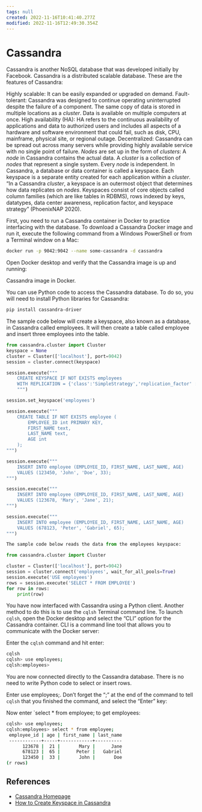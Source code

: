 ```yaml
---
tags: null
created: 2022-11-16T10:41:40.277Z
modified: 2022-11-16T12:49:30.354Z
---
```

# Cassandra

Cassandra is another NoSQL database that was developed initially by Facebook. Cassandra is a distributed scalable database. These are the features of Cassandra:

Highly scalable: It can be easily expanded or upgraded on demand.
Fault-tolerant: Cassandra was designed to continue operating uninterrupted despite the failure of a component. The same copy of data is stored in multiple locations as a *cluster*. Data is available on multiple computers at once.
High availability (HA): HA refers to the continuous availability of applications and data to authorized users and includes all aspects of a hardware and software environment that could fail, such as disk, CPU, mainframe, physical site, or regional outage.
Decentralized: Cassandra can be spread out across many servers while providing highly available service with no single point of failure.
*Nodes* are set up in the form of *clusters*: A *node* in Cassandra contains the actual data. A *cluster* is a collection of *nodes* that represent a single system. Every *node* is independent.
In Cassandra, a database or data container is called a keyspace. Each keyspace is a separate entity created for each application within a *cluster*. “In a Cassandra *cluster*, a keyspace is an outermost object that determines how data replicates on *nodes*. Keyspaces consist of core objects called column families (which are like tables in RDBMS), rows indexed by keys, datatypes, data center awareness, replication factor, and keyspace strategy” (PhoenixNAP 2020).

First, you need to run a Cassandra container in Docker to practice interfacing with the database. To download a Cassandra Docker image and run it, execute the following command from a Windows PowerShell or from a Terminal window on a Mac:

```sh
docker run -p 9042:9042 --name some-cassandra -d cassandra
```

Open Docker desktop and verify that the Cassandra image is up and running:

Cassandra image in Docker.

You can use Python code to access the Cassandra database. To do so, you will need to install Python libraries for Cassandra:

```sh
pip install cassandra-driver
```

The sample code below will create a keyspace, also known as a database, in Cassandra called employees. It will then create a table called employee and insert three employees into the table.

```py
from cassandra.cluster import Cluster
keyspace = None
cluster = Cluster(['localhost'], port=9042)
session = cluster.connect(keyspace)

session.execute("""
    CREATE KEYSPACE IF NOT EXISTS employees
    WITH REPLICATION = {'class':'SimpleStrategy','replication_factor' :1};
    """)

session.set_keyspace('employees')

session.execute("""
    CREATE TABLE IF NOT EXISTS employee (
        EMPLOYEE_ID int PRIMARY KEY,
        FIRST_NAME text,
        LAST_NAME text,
        AGE int
    );
""")

session.execute("""
    INSERT INTO employee (EMPLOYEE_ID, FIRST_NAME, LAST_NAME, AGE)
    VALUES (123450, 'John', 'Doe', 33);
""")

session.execute("""
    INSERT INTO employee (EMPLOYEE_ID, FIRST_NAME, LAST_NAME, AGE)
    VALUES (123678, 'Mary', 'Jane', 21);
""")

session.execute("""
    INSERT INTO employee (EMPLOYEE_ID, FIRST_NAME, LAST_NAME, AGE)
    VALUES (678123, 'Peter', 'Gabriel', 65);
""")

The sample code below reads the data from the employees keyspace:

from cassandra.cluster import Cluster

cluster = Cluster(['localhost'], port=9042)
session = cluster.connect('employees', wait_for_all_pools=True)
session.execute('USE employees')
rows = session.execute('SELECT * FROM EMPLOYEE')
for row in rows:
    print(row)
```

You have now interfaced with Cassandra using a Python client. Another method to do this is to use the `cqlsh` Terminal command line. To launch `cqlsh`, open the Docker desktop and select the “CLI” option for the Cassandra container. CLI is a command line tool that allows you to communicate with the Docker server:

Enter the `cqlsh` command and hit enter:

```sh
cqlsh
cqlsh> use employees;
cqlsh:employees>
```

You are now connected directly to the Cassandra database. There is no need to write Python code to select or insert rows.

Enter use employees;. Don’t forget the “;” at the end of the command to tell `cqlsh` that you finished the command, and select the “Enter” key:

Now enter `select * from employee; to get employees:

```sh
cqlsh> use employees;
cqlsh:employees> select * from employee;
 employee_id | age | first_name | last_name
 ------------+-----+------------+----------
      123678 |  21 |       Mary |      Jane
      678123 |  65 |      Peter |   Gabriel
      123450 |  33 |       John |       Doe
(r rows)
```

## References

* [Cassandra Homepage][cassandra-index]
* [How to Create Keyspace in Cassandra][phoenix-nap-cassandra-keyspace]

<!-- Hidden References -->
[cassandra-index]: https://cassandra.apache.org/_/index.html "Cassandra Homepage"
[phoenix-nap-cassandra-keyspace]: https://developer.mozilla.org/en-US/docs/Web/HTTP/Cookies "How to Create Keyspace in Cassandra"
